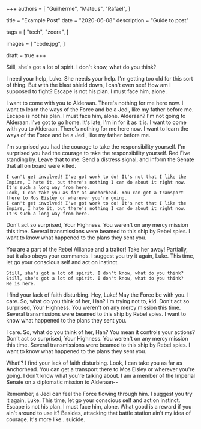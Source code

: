 +++
authors = [
    "Guilherme",
    "Mateus",
    "Rafael",
]

title = "Example Post"
date = "2020-06-08"
description = "Guide to post"

tags = [
    "tech",
    "zoera",
]

images = [
    "code.jpg",
]

draft = true
+++

Still, she's got a lot of spirit. I don't know, what do you think?

I need your help, Luke. She needs your help. I'm getting too old for this sort of thing. But with the blast shield down, I can't even see! How am I supposed to fight? Escape is not his plan. I must face him, alone.

I want to come with you to Alderaan. There's nothing for me here now. I want to learn the ways of the Force and be a Jedi, like my father before me. Escape is not his plan. I must face him, alone. Alderaan? I'm not going to Alderaan. I've got to go home. It's late, I'm in for it as it is.
I want to come with you to Alderaan. There's nothing for me here now. I want to learn the ways of the Force and be a Jedi, like my father before me.

I'm surprised you had the courage to take the responsibility yourself. I'm surprised you had the courage to take the responsibility yourself. Red Five standing by. Leave that to me. Send a distress signal, and inform the Senate that all on board were killed.

    I can't get involved! I've got work to do! It's not that I like the Empire, I hate it, but there's nothing I can do about it right now. It's such a long way from here.
    Look, I can take you as far as Anchorhead. You can get a transport there to Mos Eisley or wherever you're going.
    I can't get involved! I've got work to do! It's not that I like the Empire, I hate it, but there's nothing I can do about it right now. It's such a long way from here.

Don't act so surprised, Your Highness. You weren't on any mercy mission this time. Several transmissions were beamed to this ship by Rebel spies. I want to know what happened to the plans they sent you.

You are a part of the Rebel Alliance and a traitor! Take her away! Partially, but it also obeys your commands. I suggest you try it again, Luke. This time, let go your conscious self and act on instinct.

    Still, she's got a lot of spirit. I don't know, what do you think?
    Still, she's got a lot of spirit. I don't know, what do you think?
    He is here.

I find your lack of faith disturbing. Hey, Luke! May the Force be with you. I care. So, what do you think of her, Han? I'm trying not to, kid. Don't act so surprised, Your Highness. You weren't on any mercy mission this time. Several transmissions were beamed to this ship by Rebel spies. I want to know what happened to the plans they sent you.

I care. So, what do you think of her, Han? You mean it controls your actions? Don't act so surprised, Your Highness. You weren't on any mercy mission this time. Several transmissions were beamed to this ship by Rebel spies. I want to know what happened to the plans they sent you.

What!? I find your lack of faith disturbing. Look, I can take you as far as Anchorhead. You can get a transport there to Mos Eisley or wherever you're going. I don't know what you're talking about. I am a member of the Imperial Senate on a diplomatic mission to Alderaan--

Remember, a Jedi can feel the Force flowing through him. I suggest you try it again, Luke. This time, let go your conscious self and act on instinct. Escape is not his plan. I must face him, alone. What good is a reward if you ain't around to use it? Besides, attacking that battle station ain't my idea of courage. It's more like…suicide.
